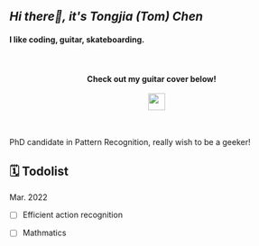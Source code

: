 ## *Hi there👋, it's Tongjia (Tom) Chen*

#### **I like coding, guitar, skateboarding.**

<p align="center">
  </a>
  <br><br>
  <strong>Check out my guitar cover below!</strong>
  <br><br>
      &emsp;
  <a href="https://www.bilibili.com/video/BV1L64y1v7E7" target="_blank" alt="Bilibili" title="Bilibili">
    <img src="https://user-images.githubusercontent.com/29084184/129467562-a754907c-c128-40d0-80ad-86e89bdda3d6.png" width="30px"/>
  </a> 

​    

PhD candidate in Pattern Recognition, really wish to be a geeker!

## 🗓️ Todolist

Mar. 2022

- [ ] Efficient action recognition
- [ ] Mathmatics

